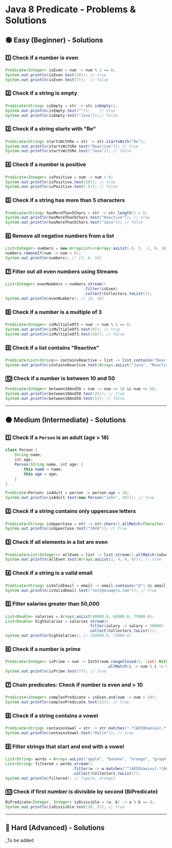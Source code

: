 # Java 8 Predicate - Problems & Solutions

## **🟢 Easy (Beginner) - Solutions**

### **1️⃣ Check if a number is even**
```java
Predicate<Integer> isEven = num -> num % 2 == 0;
System.out.println(isEven.test(10)); // true
System.out.println(isEven.test(7));  // false
```

### **2️⃣ Check if a string is empty**
```java
Predicate<String> isEmpty = str -> str.isEmpty();
System.out.println(isEmpty.test(""));    // true
System.out.println(isEmpty.test("Java"));// false
```

### **3️⃣ Check if a string starts with "Re"**
```java
Predicate<String> startsWithRe = str -> str.startsWith("Re");
System.out.println(startsWithRe.test("Reactive")); // true
System.out.println(startsWithRe.test("Java")); // false
```

### **4️⃣ Check if a number is positive**
```java
Predicate<Integer> isPositive = num -> num > 0;
System.out.println(isPositive.test(10)); // true
System.out.println(isPositive.test(-5)); // false
```

### **5️⃣ Check if a string has more than 5 characters**
```java
Predicate<String> hasMoreThan5Chars = str -> str.length() > 5;
System.out.println(hasMoreThan5Chars.test("Reactive")); // true
System.out.println(hasMoreThan5Chars.test("Java")); // false
```

### **6️⃣ Remove all negative numbers from a list**
```java
List<Integer> numbers = new ArrayList<>(Arrays.asList(-5, 3, -1, 8, 10));
numbers.removeIf(num -> num < 0);
System.out.println(numbers); // [3, 8, 10]
```

### **7️⃣ Filter out all even numbers using Streams**
```java
List<Integer> evenNumbers = numbers.stream()
                                  .filter(isEven)
                                  .collect(Collectors.toList());
System.out.println(evenNumbers); // [8, 10]
```

### **8️⃣ Check if a number is a multiple of 3**
```java
Predicate<Integer> isMultipleOf3 = num -> num % 3 == 0;
System.out.println(isMultipleOf3.test(9)); // true
System.out.println(isMultipleOf3.test(10)); // false
```

### **9️⃣ Check if a list contains "Reactive"**
```java
Predicate<List<String>> containsReactive = list -> list.contains("Reactive");
System.out.println(containsReactive.test(Arrays.asList("Java", "Reactive", "Spring"))); // true
```

### **🔟 Check if a number is between 10 and 50**
```java
Predicate<Integer> between10And50 = num -> num >= 10 && num <= 50;
System.out.println(between10And50.test(25)); // true
System.out.println(between10And50.test(5)); // false
```

---

## **🟠 Medium (Intermediate) - Solutions**

### **1️⃣ Check if a `Person` is an adult (age > 18)**
```java
class Person {
    String name;
    int age;
    Person(String name, int age) {
        this.name = name;
        this.age = age;
    }
}

Predicate<Person> isAdult = person -> person.age > 18;
System.out.println(isAdult.test(new Person("John", 20))); // true
```

### **2️⃣ Check if a string contains only uppercase letters**
```java
Predicate<String> isUpperCase = str -> str.chars().allMatch(Character::isUpperCase);
System.out.println(isUpperCase.test("JAVA")); // true
```

### **3️⃣ Check if all elements in a list are even**
```java
Predicate<List<Integer>> allEven = list -> list.stream().allMatch(isEven);
System.out.println(allEven.test(Arrays.asList(2, 4, 6, 8))); // true
```

### **4️⃣ Check if a string is a valid email**
```java
Predicate<String> isValidEmail = email -> email.contains("@") && email.contains(".");
System.out.println(isValidEmail.test("test@example.com")); // true
```

### **5️⃣ Filter salaries greater than 50,000**
```java
List<Double> salaries = Arrays.asList(40000.0, 60000.0, 75000.0);
List<Double> highSalaries = salaries.stream()
                                    .filter(salary -> salary > 50000)
                                    .collect(Collectors.toList());
System.out.println(highSalaries); // [60000.0, 75000.0]
```

### **6️⃣ Check if a number is prime**
```java
Predicate<Integer> isPrime = num -> IntStream.rangeClosed(2, (int) Math.sqrt(num))
                                            .allMatch(i -> num % i != 0);
System.out.println(isPrime.test(7)); // true
```

### **7️⃣ Chain predicates: Check if number is even and > 10**
```java
Predicate<Integer> complexPredicate = isEven.and(num -> num > 10);
System.out.println(complexPredicate.test(12)); // true
```

### **8️⃣ Check if a string contains a vowel**
```java
Predicate<String> containsVowel = str -> str.matches(".*[AEIOUaeiou].*");
System.out.println(containsVowel.test("Hello")); // true
```

### **9️⃣ Filter strings that start and end with a vowel**
```java
List<String> words = Arrays.asList("apple", "banana", "orange", "grape");
List<String> filtered = words.stream()
                             .filter(w -> w.matches("^[AEIOUaeiou].*[AEIOUaeiou]$"))
                             .collect(Collectors.toList());
System.out.println(filtered); // [apple, orange]
```

### **🔟 Check if first number is divisible by second (BiPredicate)**
```java
BiPredicate<Integer, Integer> isDivisible = (a, b) -> a % b == 0;
System.out.println(isDivisible.test(10, 5)); // true
```

---

## **🔴 Hard (Advanced) - Solutions**

_To be added

